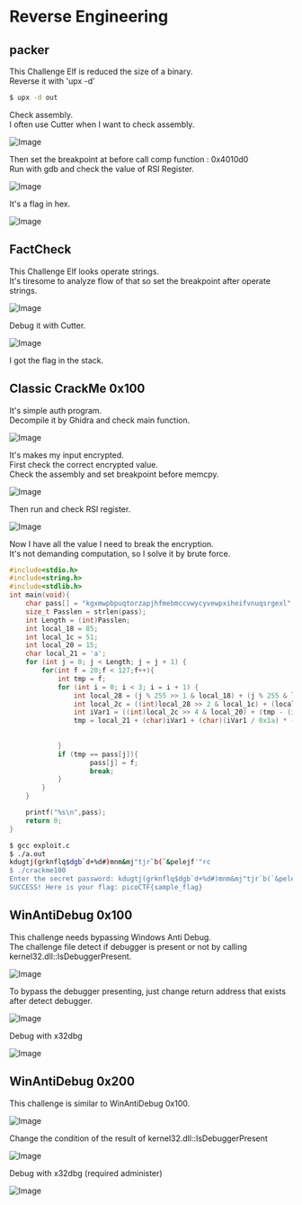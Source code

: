 # Reverse Engineering

## packer
This Challenge Elf is reduced the size of a binary.<br />
Reverse it with 'upx -d'
```Bash
$ upx -d out
```

Check assembly.<br />
I often use Cutter when I want to check assembly.<br />

![Image](packerAnalyze1.png)

Then set the breakpoint at before call comp function : 0x4010d0 <br />
Run with gdb and check the value of RSI Register.<br />

![Image](packerGDB.png)

It's a flag in hex.

![Image](packerRes.png)

## FactCheck
This Challenge Elf looks operate strings.<br />
It's tiresome to analyze flow of that so set the breakpoint after operate strings.<br />

![Image](factAnalyze.png)

Debug it with Cutter.<br />

![Image](factCutter.png)

I got the flag in the stack.<br />

## Classic CrackMe 0x100
It's simple auth program.<br />
Decompile it by Ghidra and check main function.<br />

![Image](crackGhidra.png)

It's makes my input encrypted.<br />
First check the correct encrypted value.<br />
Check the assembly and set breakpoint before memcpy.<br />

![Image](crackGDB1.png)

Then run and check RSI register.<br />

![Image](crackGDB2.png)

Now I have all the value I need to break the encryption.<br />
It's not demanding computation, so I solve it by brute force.<br />
```C
#include<stdio.h>
#include<string.h>
#include<stdlib.h>
int main(void){
    char pass[] = "kgxmwpbpuqtorzapjhfmebmccvwycyvewpxiheifvnuqsrgexl";
    size_t Passlen = strlen(pass);
    int Length = (int)Passlen;
    int local_18 = 85;
    int local_1c = 51;
    int local_20 = 15;
    char local_21 = 'a';
    for (int j = 0; j < Length; j = j + 1) {
        for(int f = 20;f < 127;f++){
            int tmp = f;
            for (int i = 0; i < 3; i = i + 1) {
                int local_28 = (j % 255 >> 1 & local_18) + (j % 255 & local_18);
                int local_2c = ((int)local_28 >> 2 & local_1c) + (local_1c & local_28);
                int iVar1 = ((int)local_2c >> 4 & local_20) + (tmp - (int)local_21) + (local_20 & local_2c);
                tmp = local_21 + (char)iVar1 + (char)(iVar1 / 0x1a) * -0x1a;   
                
                
            }
            if (tmp == pass[j]){
                    pass[j] = f;
                    break;
            }
        }
    }

    printf("%s\n",pass);
    return 0;
}
```

```Bash
$ gcc exploit.c 
$ ./a.out 
kdugtj(grknflq$dgb`d+%d#)mnm&mj"tjr`b(`&pelejf'"rc
$ ./crackme100 
Enter the secret password: kdugtj(grknflq$dgb`d+%d#)mnm&mj"tjr`b(`&pelejf'"rc
SUCCESS! Here is your flag: picoCTF{sample_flag}
```

## WinAntiDebug 0x100
This challenge needs bypassing Windows Anti Debug.<br />
The challenge file detect if debugger is present or not by calling kernel32.dll::IsDebuggerPresent.<br />

![Image](WinAntiDBGOV.png)

To bypass the debugger presenting, just change return address that exists after detect debugger.<br />

![Image](winAntiDBG11.png)

Debug with x32dbg<br />

![Image](WinAntiDBGx32DBG.png)

## WinAntiDebug 0x200
This challenge is similar to WinAntiDebug 0x100.

![Image](winAntiDBG2OV.png)

Change the condition of the result of kernel32.dll::IsDebuggerPresent<br />

![Image](winAntiDBG2Ghidra.png)

Debug with x32dbg (required administer)<br />

![Image](winAntiDBG2Res.png)